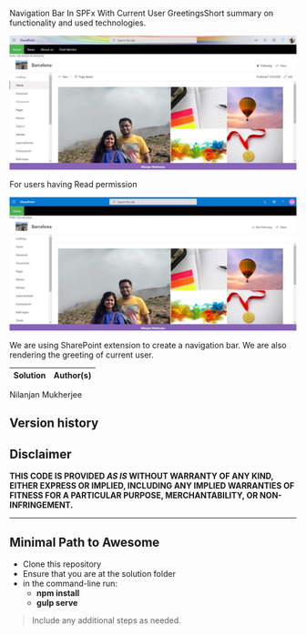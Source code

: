 


Navigation Bar In SPFx With Current User GreetingsShort summary on functionality and used technologies.

 
 ![Navigation bar](images/nil.jpg)
 
 For users having Read permission
 
  ![Navigation bar](images/nil2.JPG)



We are using SharePoint extension to create a navigation bar. We are also rendering the greeting of current user.


Solution|Author(s)
--------|---------
Nilanjan Mukherjee

## Version history


## Disclaimer

**THIS CODE IS PROVIDED *AS IS* WITHOUT WARRANTY OF ANY KIND, EITHER EXPRESS OR IMPLIED, INCLUDING ANY IMPLIED WARRANTIES OF FITNESS FOR A PARTICULAR PURPOSE, MERCHANTABILITY, OR NON-INFRINGEMENT.**

---

## Minimal Path to Awesome

- Clone this repository
- Ensure that you are at the solution folder
- in the command-line run:
  - **npm install**
  - **gulp serve**

> Include any additional steps as needed.

